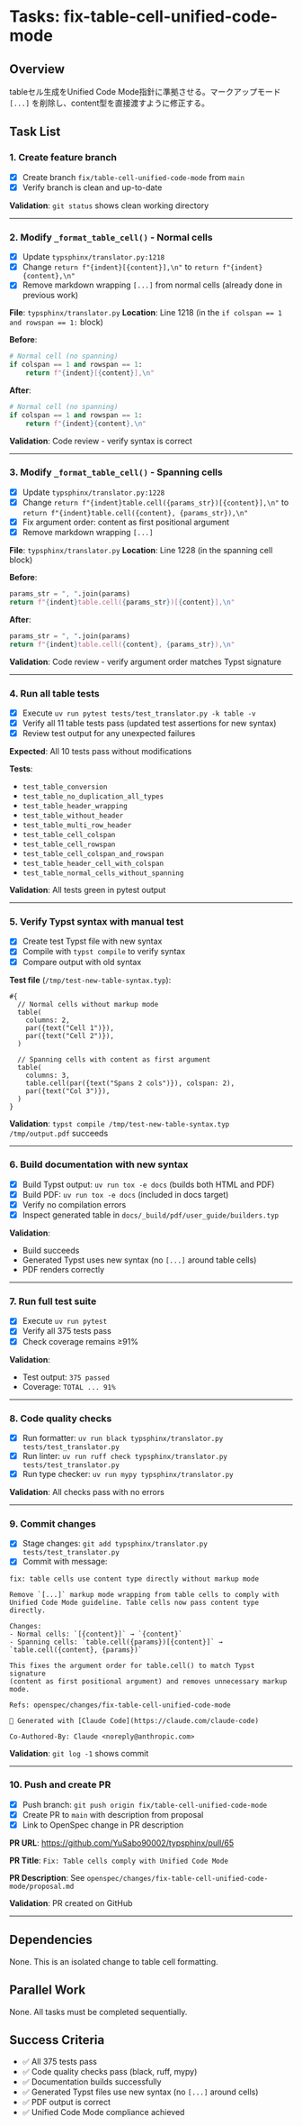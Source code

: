 # Tasks: fix-table-cell-unified-code-mode

## Overview

tableセル生成をUnified Code Mode指針に準拠させる。マークアップモード `[...]` を削除し、content型を直接渡すように修正する。

## Task List

### 1. Create feature branch
- [x] Create branch `fix/table-cell-unified-code-mode` from `main`
- [x] Verify branch is clean and up-to-date

**Validation**: `git status` shows clean working directory

---

### 2. Modify `_format_table_cell()` - Normal cells
- [x] Update `typsphinx/translator.py:1218`
- [x] Change `return f"{indent}[{content}],\n"` to `return f"{indent}{content},\n"`
- [x] Remove markdown wrapping `[...]` from normal cells (already done in previous work)

**File**: `typsphinx/translator.py`
**Location**: Line 1218 (in the `if colspan == 1 and rowspan == 1:` block)

**Before**:
```python
# Normal cell (no spanning)
if colspan == 1 and rowspan == 1:
    return f"{indent}[{content}],\n"
```

**After**:
```python
# Normal cell (no spanning)
if colspan == 1 and rowspan == 1:
    return f"{indent}{content},\n"
```

**Validation**: Code review - verify syntax is correct

---

### 3. Modify `_format_table_cell()` - Spanning cells
- [x] Update `typsphinx/translator.py:1228`
- [x] Change `return f"{indent}table.cell({params_str})[{content}],\n"` to `return f"{indent}table.cell({content}, {params_str}),\n"`
- [x] Fix argument order: content as first positional argument
- [x] Remove markdown wrapping `[...]`

**File**: `typsphinx/translator.py`
**Location**: Line 1228 (in the spanning cell block)

**Before**:
```python
params_str = ", ".join(params)
return f"{indent}table.cell({params_str})[{content}],\n"
```

**After**:
```python
params_str = ", ".join(params)
return f"{indent}table.cell({content}, {params_str}),\n"
```

**Validation**: Code review - verify argument order matches Typst signature

---

### 4. Run all table tests
- [x] Execute `uv run pytest tests/test_translator.py -k table -v`
- [x] Verify all 11 table tests pass (updated test assertions for new syntax)
- [x] Review test output for any unexpected failures

**Expected**: All 10 tests pass without modifications

**Tests**:
- `test_table_conversion`
- `test_table_no_duplication_all_types`
- `test_table_header_wrapping`
- `test_table_without_header`
- `test_table_multi_row_header`
- `test_table_cell_colspan`
- `test_table_cell_rowspan`
- `test_table_cell_colspan_and_rowspan`
- `test_table_header_cell_with_colspan`
- `test_table_normal_cells_without_spanning`

**Validation**: All tests green in pytest output

---

### 5. Verify Typst syntax with manual test
- [x] Create test Typst file with new syntax
- [x] Compile with `typst compile` to verify syntax
- [x] Compare output with old syntax

**Test file** (`/tmp/test-new-table-syntax.typ`):
```typst
#{
  // Normal cells without markup mode
  table(
    columns: 2,
    par({text("Cell 1")}),
    par({text("Cell 2")}),
  )

  // Spanning cells with content as first argument
  table(
    columns: 3,
    table.cell(par({text("Spans 2 cols")}), colspan: 2),
    par({text("Col 3")}),
  )
}
```

**Validation**: `typst compile /tmp/test-new-table-syntax.typ /tmp/output.pdf` succeeds

---

### 6. Build documentation with new syntax
- [x] Build Typst output: `uv run tox -e docs` (builds both HTML and PDF)
- [x] Build PDF: `uv run tox -e docs` (included in docs target)
- [x] Verify no compilation errors
- [x] Inspect generated table in `docs/_build/pdf/user_guide/builders.typ`

**Validation**:
- Build succeeds
- Generated Typst uses new syntax (no `[...]` around table cells)
- PDF renders correctly

---

### 7. Run full test suite
- [x] Execute `uv run pytest`
- [x] Verify all 375 tests pass
- [x] Check coverage remains ≥91%

**Validation**:
- Test output: `375 passed`
- Coverage: `TOTAL ... 91%`

---

### 8. Code quality checks
- [x] Run formatter: `uv run black typsphinx/translator.py tests/test_translator.py`
- [x] Run linter: `uv run ruff check typsphinx/translator.py tests/test_translator.py`
- [x] Run type checker: `uv run mypy typsphinx/translator.py`

**Validation**: All checks pass with no errors

---

### 9. Commit changes
- [x] Stage changes: `git add typsphinx/translator.py tests/test_translator.py`
- [x] Commit with message:

```
fix: table cells use content type directly without markup mode

Remove `[...]` markup mode wrapping from table cells to comply with
Unified Code Mode guideline. Table cells now pass content type directly.

Changes:
- Normal cells: `[{content}]` → `{content}`
- Spanning cells: `table.cell({params})[{content}]` → `table.cell({content}, {params})`

This fixes the argument order for table.cell() to match Typst signature
(content as first positional argument) and removes unnecessary markup mode.

Refs: openspec/changes/fix-table-cell-unified-code-mode

🤖 Generated with [Claude Code](https://claude.com/claude-code)

Co-Authored-By: Claude <noreply@anthropic.com>
```

**Validation**: `git log -1` shows commit

---

### 10. Push and create PR
- [x] Push branch: `git push origin fix/table-cell-unified-code-mode`
- [x] Create PR to `main` with description from proposal
- [x] Link to OpenSpec change in PR description

**PR URL**: https://github.com/YuSabo90002/typsphinx/pull/65

**PR Title**: `Fix: Table cells comply with Unified Code Mode`

**PR Description**: See `openspec/changes/fix-table-cell-unified-code-mode/proposal.md`

**Validation**: PR created on GitHub

---

## Dependencies

None. This is an isolated change to table cell formatting.

## Parallel Work

None. All tasks must be completed sequentially.

## Success Criteria

- ✅ All 375 tests pass
- ✅ Code quality checks pass (black, ruff, mypy)
- ✅ Documentation builds successfully
- ✅ Generated Typst files use new syntax (no `[...]` around cells)
- ✅ PDF output is correct
- ✅ Unified Code Mode compliance achieved
